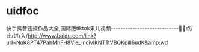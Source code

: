 # uidfoc
快手抖音违规作品大全,国际版tiktok果儿视频----------------------------🎳🎳点/此/进/入/http://www.baidu.com/link?url=NoK8PT47PahMhFH8Vie_jnciyIKNTTtVBQKpill6udK&amp;wd
